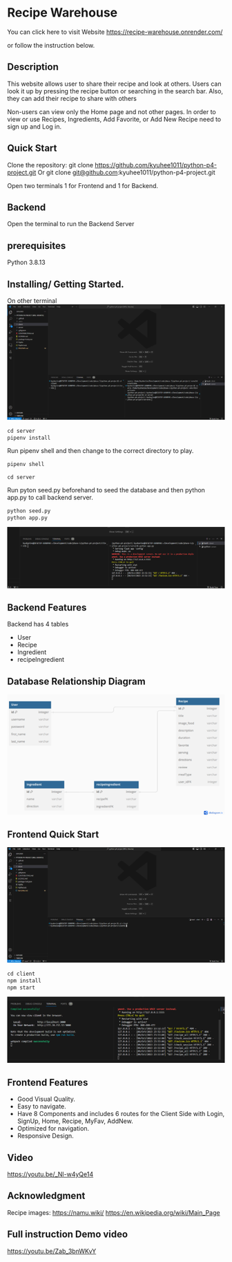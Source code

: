 # Recipe Warehouse

You can click here to visit Website
https://recipe-warehouse.onrender.com/

or follow the instruction below.

## Description

This website allows user to share their recipe and look at others. Users can look it up by pressing the recipe button or searching in the search bar. Also, they can add their recipe to share with others

Non-users can view only the Home page and not other pages. In order to view or use Recipes, Ingredients, Add Favorite, or Add New Recipe need to sign up and Log in.

## Quick Start

Clone the repository:
git clone https://github.com/kyuhee1011/python-p4-project.git
Or
git clone git@github.com:kyuhee1011/python-p4-project.git

Open two terminals 1 for Frontend and 1 for Backend.

## Backend

Open the terminal to run the Backend Server

## prerequisites

Python 3.8.13

## Installing/ Getting Started.

On other terminal
![git hub code](https://github.com/kyuhee1011/python-p4-project/blob/main/client/assets/direction2.png)

```ubuntu
cd server
pipenv install
```

Run pipenv shell and then change to the correct directory to play.

```ubuntu
pipenv shell
```

```ubuntu
cd server
```

Run pyton seed.py beforehand to seed the database and then python app.py to call backend server.

```ubuntu
python seed.py
python app.py
```

![git hub code](https://github.com/kyuhee1011/python-p4-project/blob/main/client/assets/direction3.png)

## Backend Features

Backend has 4 tables

- User
- Recipe
- Ingredient
- recipeIngredient

## Database Relationship Diagram

![git hub code](https://github.com/kyuhee1011/python-p4-project/blob/main/client/assets/project%205%20ERD%20.png)

## Frontend Quick Start

![git hub code](https://github.com/kyuhee1011/python-p4-project/blob/main/client/assets/direction1.png)

```ubuntu
cd client
npm install
npm start
```

![git hub code](https://github.com/kyuhee1011/python-p4-project/blob/main/client/assets/direction4.png)

## Frontend Features

- Good Visual Quality.
- Easy to navigate.
- Have 8 Components and includes 6 routes for the Client Side with Login, SignUp, Home, Recipe, MyFav, AddNew.
- Optimized for navigation.
- Responsive Design.

## Video

https://youtu.be/_Nl-w4yQe14

## Acknowledgment

Recipe images: https://namu.wiki/
https://en.wikipedia.org/wiki/Main_Page

## Full instruction Demo video

https://youtu.be/Zab_3bnWKvY

